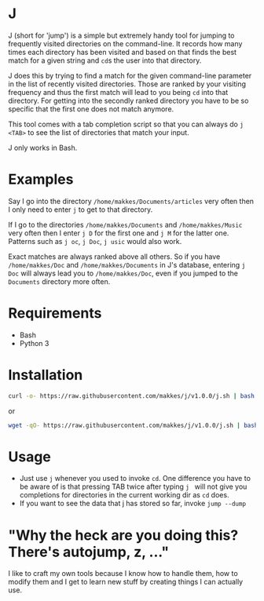J
===

J (short for 'jump') is a simple but extremely handy tool for jumping to
frequently visited directories on the command-line. It records how many times
each directory has been visited and based on that finds the best match for a
given string and `cd`s the user into that directory.

J does this by trying to find a match for the given command-line parameter in
the list of recently visited directories. Those are ranked by your visiting
frequency and thus the first match will lead to you being `cd` into that
directory. For getting into the secondly ranked directory you have to be so
specific that the first one does not match anymore.

This tool comes with a tab completion script so that you can always do `j <TAB>`
to see the list of directories that match your input.

J only works in Bash.

Examples
===

Say I go into the directory `/home/makkes/Documents/articles` very often then I
only need to enter `j` to get to that directory.

If I go to the directories `/home/makkes/Documents` and `/home/makkes/Music`
very often then I enter `j D` for the first one and `j M` for the latter one.
Patterns such as `j oc`, `j Doc`, `j usic` would also work.

Exact matches are always ranked above all others. So if you have
`/home/makkes/Doc` and `/home/makkes/Documents` in J's database, entering `j
Doc` will always lead you to `/home/makkes/Doc`, even if you jumped to the
`Documents` directory more often.

Requirements
===

* Bash
* Python 3

Installation
===

```sh
curl -o- https://raw.githubusercontent.com/makkes/j/v1.0.0/j.sh | bash
```

or

```sh
wget -qO- https://raw.githubusercontent.com/makkes/j/v1.0.0/j.sh | bash
```

Usage
===

* Just use `j` whenever you used to invoke `cd`. One difference you have to be
  aware of is that pressing TAB twice after typing `j ` will not give you
  completions for directories in the current working dir as `cd` does.
* If you want to see the data that j has stored so far, invoke `jump --dump`

"Why the heck are you doing this? There's autojump, z, ..."
===

I like to craft my own tools because I know how to handle them, how to modify
them and I get to learn new stuff by creating things I can actually use.
